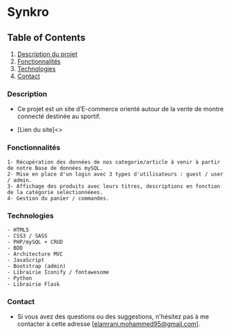# Synkro

## Table of Contents
1. [Description du projet](#Description)
2. [Fonctionnalités](#Fonctionnalités)
3. [Technologies](#Technologies)
4. [Contact](#Contact)

### Description

- Ce projet est un site d’E-commerce orienté autour de la vente de montre connecté destinée au sportif.

- [Lien du site]<>


### Fonctionnalités

    1- Récupération des données de nos categorie/article à venir à partir de notre Base de données mySQL.
    2- Mise en place d'un login avec 3 types d'utilisateurs : guest / user / admin.
    3- Affichage des produits avec leurs titres, descriptions en fonction de la catégorie selectionnéees.
    4- Gestion du panier / commandes.

### Technologies

    - HTML5
    - CSS3 / SASS
    - PHP/mySQL + CRUD
    - BDD
    - Architecture MVC
    - JavaScript 
    - Bootstrap (admin)
    - Librairie Iconify / fontawesome
    - Python
    - Librairie Flask

### Contact

- Si vous avez des questions ou des suggestions, n'hésitez pas à me contacter à cette adresse [elamrani.mohammed95@gmail.com].